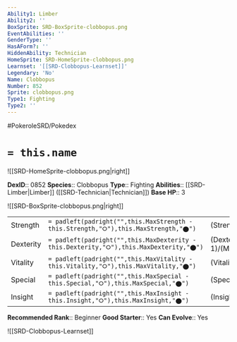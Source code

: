 ```yaml
---
Ability1: Limber
Ability2: ''
BoxSprite: SRD-BoxSprite-clobbopus.png
EventAbilities: ''
GenderType: ''
HasAForm?: ''
HiddenAbility: Technician
HomeSprite: SRD-HomeSprite-clobbopus.png
Learnset: '[[SRD-Clobbopus-Learnset]]'
Legendary: 'No'
Name: Clobbopus
Number: 852
Sprite: clobbopus.png
Type1: Fighting
Type2: ''
---
```


#PokeroleSRD/Pokedex

# `= this.name`

![[SRD-HomeSprite-clobbopus.png|right]]

**DexID**:: 0852
**Species**:: Clobbopus
**Type**:: Fighting
**Abilities**:: [[SRD-Limber|Limber]] ([[SRD-Technician|Technician]])
**Base HP**:: 3

![[SRD-BoxSprite-clobbopus.png|right]]

|           |                                                                                        |                                          |
| --------- | -------------------------------------------------------------------------------------- | ---------------------------------------- |
| Strength  | `= padleft(padright("",this.MaxStrength - this.Strength,"⭘"),this.MaxStrength,"⬤")`    | (Strength::2)/(MaxStrength::4)   |
| Dexterity | `= padleft(padright("",this.MaxDexterity - this.Dexterity,"⭘"),this.MaxDexterity,"⬤")` | (Dexterity:: 1)/(MaxDexterity::3) |
| Vitality  | `= padleft(padright("",this.MaxVitality - this.Vitality,"⭘"),this.MaxVitality,"⬤")`    | (Vitality::2)/(MaxVitality::4)   |
| Special   | `= padleft(padright("",this.MaxSpecial - this.Special,"⭘"),this.MaxSpecial,"⬤")`       | (Special::2)/(MaxSpecial::4)     |
| Insight   | `= padleft(padright("",this.MaxInsight - this.Insight,"⭘"),this.MaxInsight,"⬤")`       | (Insight::2)/(MaxInsight::4)     |

**Recommended Rank**:: Beginner
**Good Starter**:: Yes
**Can Evolve**:: Yes

![[SRD-Clobbopus-Learnset]]